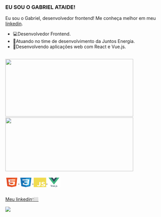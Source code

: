 ### EU SOU O GABRIEL ATAIDE!

Eu sou o Gabriel, desenvolvedor frontend! Me conheça melhor em meu <a href="https://www.linkedin.com/in/gabriel-ataidev/">linkedin</a>.
- 💻Desenvolvedor Frontend.
- 💼Atuando no time de desenvolvimento da Juntos Energia.
- 🌱Desenvolvendo aplicações web com React e Vue.js.


##

 <div>
  <a href="https://github.com/gabriel-ataidev">
  <img height="180em" width="400em" src="https://github-readme-stats.vercel.app/api?username=gabriel-ataidev&show_icons=true&theme=midnight-purple&include_all_commits=true&count_private=true"/>
  <img height="168em" width="400em" src="https://github-readme-stats.vercel.app/api/top-langs/?username=gabriel-ataidev&layout=compact&langs_count=7&theme=midnight-purple"/>
</div>
  
<div style="display: inline_block"><br>
  <img align="center" alt="gabriel-HTML" height="30" width="40" src="https://raw.githubusercontent.com/devicons/devicon/master/icons/html5/html5-original.svg">
  <img align="center" alt="gabriel-CSS" height="30" width="40" src="https://raw.githubusercontent.com/devicons/devicon/master/icons/css3/css3-original.svg">
  <img align="center" alt="gabriel-Js" height="30" width="40" src="https://raw.githubusercontent.com/devicons/devicon/master/icons/javascript/javascript-plain.svg">
  <img align="center" alt="gabriel-vue" height="30" width="40" src="https://raw.githubusercontent.com/devicons/devicon/master/icons/vuejs/vuejs-original-wordmark.svg">
</div>
  
 ##
  
 Meu linkedin👇🏼
 <div>
  <a href="https://www.linkedin.com/in/gabriel-ataidev/" target="_blank"><img src="https://img.shields.io/badge/-LinkedIn-%230077B5?style=for-the-badge&logo=linkedin&logoColor=white" target="_blank"></a> 
</div>
